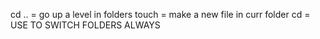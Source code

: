 cd .. = go up a level in folders
touch = make a new file in curr folder
cd = USE TO SWITCH FOLDERS ALWAYS
